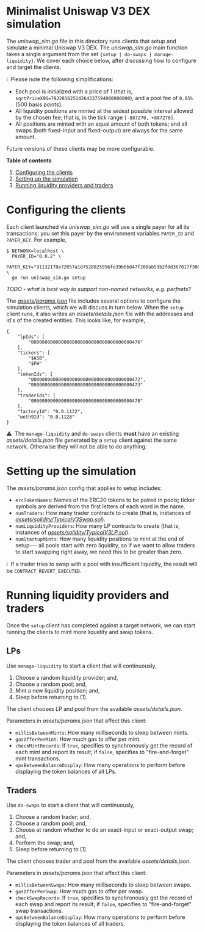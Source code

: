 # Minimalist Uniswap V3 DEX simulation

The _uniswap_sim.go_ file in this directory runs clients that setup and 
simulate a minimal Uniswap V3 DEX. The _uniswap_sim.go_ main function 
takes a single argument from the set `{setup | do-swaps | manage-liquidity}`.
We cover each choice below, after discussing how to configure and target 
the clients.

:information_source:&nbsp; Please note the following simplifications:
 - Each pool is initialized with a price of 1 (that is, `sqrtPriceX96=79228162514264337594000000000`), and a pool fee of `0.05%` (500 basis points).
 - All liquidity positions are minted at the widest possible interval allowed
   by the chosen fee; that is, in the tick range `[-887270, +887270]`.
 - All positions are minted with an equal amount of both tokens; and all 
   swaps (both fixed-input and fixed-output) are always for the same amount.

Future versions of these clients may be more configurable.

**Table of contents**
1. [Configuring the clients](#configuring-the-clients)
2. [Setting up the simulation](#setting-up-the-simulation)
3. [Running liquidity providers and traders](#running-lps-and-traders)

# Configuring the clients

Each client launched via _uniswap_sim.go_ will use a single payer for all its 
transactions; you set this payer by the environment variables `PAYER_ID` and 
`PAYER_KEY`. For example,
```
$ NETWORK=localhost \
  PAYER_ID="0.0.2" \
  PAYER_KEY="91132178e72057a1d7528025956fe39b0b847f200ab59b2fdd367017f3087137" \
  go run uniswap_sim.go setup
```

_TODO - what is best way to support non-named networks, e.g. perfnets?_

The [_assets/params.json_](./assets/params.json) file includes several options 
to configure the simulation clients, which we will discuss in turn below. When 
the `setup` client runs, it also writes an _assets/details.json_ file with the 
addresses and id's of the created entities. This looks like, for example,
```
{
    "lpIds": [
        "0000000000000000000000000000000000000476"
    ],
    "tickers": [
        "$ASB",
        "$FW"
    ],
    "tokenIds": [
        "0000000000000000000000000000000000000472",
        "0000000000000000000000000000000000000473"
    ],
    "traderIds": [
        "0000000000000000000000000000000000000478"
    ],
    "factoryId": "0.0.1132",
    "weth9Id": "0.0.1128"
}
```

:warning:&nbsp; The `manage-liquidity` and `do-swaps` clients **must** have an existing
_assets/details.json_ file generated by a `setup` client against the same network.
Otherwise they will not be able to do anything.

# Setting up the simulation

The _assets/params.json_ config that applies to setup includes:
  - `ercTokenNames`: Names of the ERC20 tokens to be paired in pools; ticker 
    symbols are derived from the first letters of each word in the name. 
  - `numTraders`: How many trader contracts to create (that is, instances of 
    [_assets/solidity/TypicalV3Swap.sol_](./assets/solidity/TypicalV3Swap.sol)).
  - `numLiquidityProviders`: How many LP contracts to create (that is, instances of 
    [_assets/solidity/TypicalV3LP.sol_](./assets/solidity/TypicalV3LP.sol)).
  - `numStartupMints`: How many liquidity positions to mint at the end of setup---
    all pools start with zero liquidity, so if we want to allow traders to
    start swapping right away, we need this to be greater than zero.

:information_source:&nbsp; If a trader tries to swap with a pool with insufficient 
liquidity, the result will be `CONTRACT_REVERT_EXECUTED`.  

# Running liquidity providers and traders

Once the `setup` client has completed against a target network, we can
start running the clients to mint more liquidity and swap tokens. 

## LPs

Use `manage-liquidity` to start a client that will continuously,
  1. Choose a random liquidity provider; and,
  2. Choose a random pool; and,
  3. Mint a new liquidity position; and,
  4. Sleep before returning to (1).

The client chooses LP and pool from the available _assets/details.json_.

Parameters in _assets/params.json_ that affect this client:
  - `millisBetweenMints`: How many milliseconds to sleep between mints.
  - `gasOfferPerMint`: How much gas to offer per mint.
  - `checkMintRecords`: If `true`, specifies to synchronously get the 
     record of each mint and report its result; if `false`, specifies
     to "fire-and-forget" mint transactions.
  - `opsBetweenBalanceDisplay`: How many operations to perform before
     displaying the token balances of all LPs.

## Traders

Use `do-swaps` to start a client that will continuously,
  1. Choose a random trader; and,
  2. Choose a random pool; and,
  3. Choose at random whether to do an exact-input or exact-output swap; and,
  4. Perform the swap; and,
  5. Sleep before returning to (1).

The client chooses trader and pool from the available _assets/details.json_.

Parameters in _assets/params.json_ that affect this client:
  - `millisBetweenSwaps`: How many milliseconds to sleep between swaps.
  - `gasOfferPerSwap`: How much gas to offer per swap.
  - `checkSwapRecords`: If `true`, specifies to synchronously get the 
     record of each swap and report its result; if `false`, specifies
     to "fire-and-forget" swap transactions.
  - `opsBetweenBalanceDisplay`: How many operations to perform before
     displaying the token balances of all traders.
